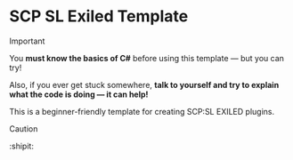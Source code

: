 # SCP SL Exiled Template

> [!Important]
> You **must know the basics of C#** before using this template — but you can try!

Also, if you ever get stuck somewhere, **talk to yourself and try to explain what the code is doing — it can help!**

This is a beginner-friendly template for creating SCP:SL EXILED plugins.

> [!Caution]
> :shipit:
